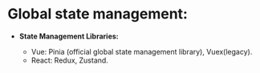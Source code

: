 # Global state management:

- **State Management Libraries:**

  - Vue: Pinia (official global state management library), Vuex(legacy).
  - React: Redux, Zustand.
